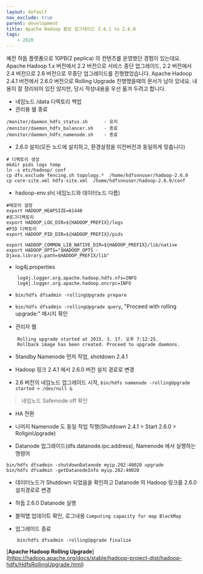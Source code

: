 ```yaml
---
layout: default
nav_exclude: true
parent: development
title: Apache Hadoop 롤링 업그레이드 2.4.1 to 2.6.0
tags: 
    - 2020
---
```


예전 하둡 플랫폼으로 10PB(2 peplica) 의 컨텐츠를 운영했던 경험이 있는데요. 
Apache Hadoop 1.x 버전에서 2.2 버전으로 서비스 중단 업그레이드, 2.2 버전에서 2.4 버전으로 2.6 버전으로 무중단 업그레이드를 진행했었습니다.
Apache Hadoop 2.4.1 버전에서 2.6.0 버전으로 Rolling Upgrade 진행했을때의 문서가 남아 있네요.
내용이 잘 정리되어 있진 않지만, 당시 작성내용을 우선 옮겨 두려고 합니다. 

* 네임노드 /data 디렉토리 백업
* 관리용 쉘 종료
```
/monitor/daemon_hdfs_status.sh		- 유지
/monitor/daemon_hdfs_balancer.sh	- 종료
/monitor/daemon_hdfs_namenode.sh	- 종료
```

* 2.6.0 설치(모든 노드에 설치하고, 환경설정을 이전버전과 동일하게 맞춥니다)
```
# 디렉토리 생성
mkdir pids logs temp
ln -s etc/hadoop/ conf
cp dfs.exclude fencing.sh topology.*  /home/hdfsnnuser/hadoop-2.6.0
cp core-site.xml hdfs-site.xml  /home/hdfsnnuser/hadoop-2.6.0/conf
```
* hadoop-env.sh( 네임노드와 데이터노드 다름)
```
#메모리 설정
export HADOOP_HEAPSIZE=61440
#로그디렉토리
export HADOOP_LOG_DIR=${HADOOP_PREFIX}/logs
#PID 디렉토리
export HADOOP_PID_DIR=${HADOOP_PREFIX}/pids

export HADOOP_COMMON_LIB_NATIVE_DIR=${HADOOP_PREFIX}/lib/native
export HADOOP_OPTS="$HADOOP_OPTS -Djava.library.path=$HADOOP_PREFIX/lib"
```

* log4j.properties
```
	log4j.logger.org.apache.hadoop.hdfs.nfs=INFO
	log4j.logger.org.apache.hadoop.oncrpc=INFO	
```
	
* `bin/hdfs dfsadmin -rollingUpgrade prepare`
* `bin/hdfs dfsadmin -rollingUpgrade query`, "Proceed with rolling upgrade:" 메시지 확인

* 관리자 웹
```
	Rolling upgrade started at 2015. 3. 17. 오후 7:12:25. 
	Rollback image has been created. Proceed to upgrade daemons.
```

* Standby Namenode 먼저 작업, shotdown 2.4.1

* Hadoop 링크 2.4.1 에서 2.6.0 버전 설치 경로로 변경

* 2.6 버전의 네임노드 업그레이드 시작, `bin/hdfs namenode -rollingUpgrade started > /dev/null &`
> 네임노드 Safemode off 확인

* HA 전환

* 나머지 Namenode 도 동일 작업 직행(Shutdown 2.4.1 > Start 2.6.0 > RollginUpgrade)

* Datanode 업그레이드(dfs.datanode.ipc.address), Namenode 에서 실행하는 명령어
```
bin/hdfs dfsadmin -shutdownDatanode myip.202:40020 upgrade
bin/hdfs dfsadmin -getDatanodeInfo myip.202:40020	
```
* 데이터노드가 Shutdown 되었음을 확인하고 Datanode 의 Hadoop 링크를 2.6.0 설치경로로 변경
* 하둡 2.6.0 Datanode 실행 
* 블럭맵 업데이트 확인, 로그내용 `Computing capacity for map BlockMap`

* 업그레이드 종료	
```
	bin/hdfs dfsadmin -rollingUpgrade finalize
```

[**Apache Hadoop Rolling Upgrade**]
(https://hadoop.apache.org/docs/stable/hadoop-project-dist/hadoop-hdfs/HdfsRollingUpgrade.html)